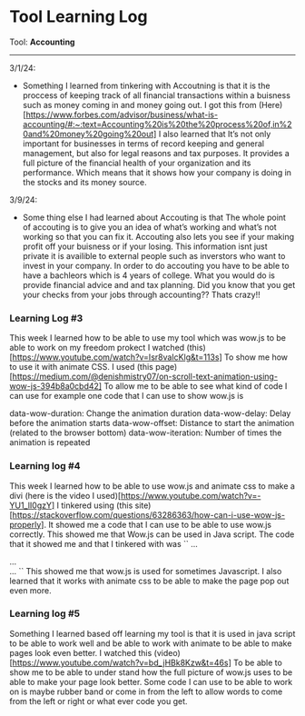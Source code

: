 # Tool Learning Log

Tool: **Accounting**

---

3/1/24:
* Something I learned from tinkering with Accoutning is that it is the proccess of keeping track of all financial transactions within a buisness such as money coming in and money going out. I got this from (Here)[https://www.forbes.com/advisor/business/what-is-accounting/#:~:text=Accounting%20is%20the%20process%20of,in%20and%20money%20going%20out] I also learned that It’s not only important for businesses in terms of record keeping and general management, but also for legal reasons and tax purposes. It provides a full picture of the financial health of your organization and its performance. Which means that it shows how your company is doing in the stocks and its money source.



3/9/24:
* Some thing else I had learned about Accouting is that The whole point of accouting  is to give you an idea of what’s working and what’s not working so that you can fix it. Accouting also lets you see if your making profit off your buisness or if your losing. This information isnt just private it is availible to external people such as inverstors who want to invest in your company. In order to do accouting you have to be able to have a bachleors which is 4 years of college. What you would do is provide financial advice and and tax planning. Did you know that you get your checks from your jobs through accounting?? Thats crazy!!

### Learning Log #3
This week I learned how to be able to use my tool which was wow.js to be able to work on my freedom prokect I watched (this)[https://www.youtube.com/watch?v=Isr8vaIcKlg&t=113s] To show me how to use it with animate CSS. I used (this page) [https://medium.com/@denishmistry07/on-scroll-text-animation-using-wow-js-394b8a0cbd42]
To allow me to be able to see what kind of code I can use for example one code that I can use to show wow.js is
<section class="wow slideInLeft" data-wow-duration="2s" data-wow-delay="5s">
</section>
 <section class="wow slideInRight" data-wow-offset="10"  data-wow-iteration="10">
</section>
data-wow-duration: Change the animation duration
data-wow-delay: Delay before the animation starts
data-wow-offset: Distance to start the animation (related to the browser bottom)
data-wow-iteration: Number of times the animation is repeated


### Learning log #4
This week I learned how to be able to use wow.js and animate css to make a divi (here is the video I used)[https://www.youtube.com/watch?v=-YU1_lI0gzY]
I tinkered using (this site)[https://stackoverflow.com/questions/63286363/how-can-i-use-wow-js-properly]. It showed me a code that I can use to be able to use wow.js correctly. This showed me that Wow.js can be used in Java script. The code that it showed me and that I tinkered with was
``<body>
...
<div class="wow bounce">...</div>
...
<script type="text/javascript" src="https://cdn.boomcdn.com/libs/wow-js/1.3.0/wow.js">
</script>
<script>new WOW().init();</script>
</body>``
This showed me that wow.js is used for sometimes Javascript. I also learned that it works with animate css to be able to make the page pop out even more.

### Learning log #5

Something I learned based off learning my tool is that it is used in java script to be able to work well and be able to work with animate to be able to make pages look even better. I watched this (video)[https://www.youtube.com/watch?v=bd_jHBk8Kzw&t=46s] To be able to show me to be able to under stand how the full picture of wow.js uses to be able to make your page look better. Some code I can use to be able to work on is maybe rubber band or come in from the left to allow words to come from the left or right or what ever code you get.





<!--
* Links you used today (websites, videos, etc)
* Things you tried, progress you made, etc
* Challenges, a-ha moments, etc
* Questions you still have
* What you're going to try next
-->
